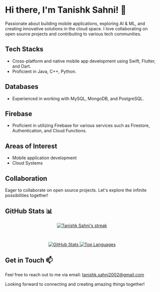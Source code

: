 # Hi there, I'm Tanishk Sahni! 👋

Passionate about building mobile applications, exploring AI & ML, and creating innovative solutions in the cloud space. I love collaborating on open source projects and contributing to various tech communities.

## Tech Stacks

- Cross-platform and native mobile app development using Swift, Flutter, and Dart.
- Proficient in Java, C++, Python.

## Databases

- Experienced in working with MySQL, MongoDB, and PostgreSQL.

## Firebase

- Proficient in utilizing Firebase for various services such as Firestore, Authentication, and Cloud Functions.

## Areas of Interest

- Mobile application development
- Cloud Systems

## Collaboration

Eager to collaborate on open source projects. Let's explore the infinite possibilities together!

## GitHub Stats 📊

<p align="center">
    <a href="https://github.com/tanishksahni/github-readme-streak-stats">
        <img title="🔥 Get streak stats for your profile at git.io/streak-stats" alt="Tanishk Sahni's streak" src="https://github-readme-streak-stats.herokuapp.com/?user=tanishksahni&theme=black-ice&hide_border=true&count_private=true&stroke=0000&background=transparent"/>
    </a>
</p>
<br>
<p align="center">
  <a href="https://github.com/tanishksahni/github-readme-stats">
    <img alt="GitHub Stats" src="https://github-readme-stats.vercel.app/api?username=tanishksahni&show_icons=true&count_private=true&theme=react&hide_border=true&bg_color=0D1117" />
  </a>
  <a href="https://github.com/tanishksahni/github-readme-stats">
    <img alt="Top Languages" src="https://github-readme-stats.vercel.app/api/top-langs/?username=tanishksahni&layout=compact&theme=react&count_private=true&hide_border=true&bg_color=0D1117" />
  </a>
  
</p>

## Get in Touch 📫

Feel free to reach out to me via email: tanishk.sahni2002@gmail.com

Looking forward to connecting and creating amazing things together!
